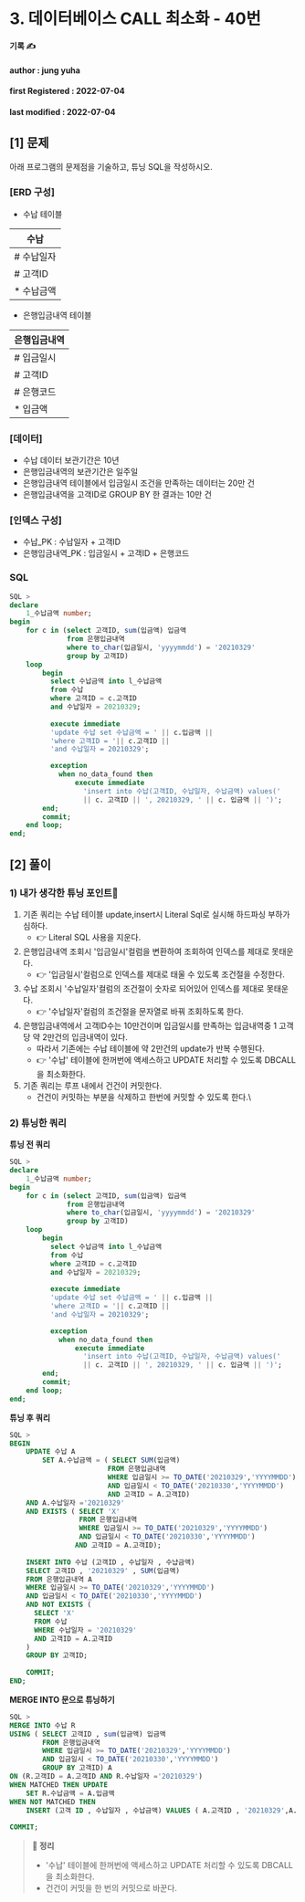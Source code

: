 # 3. 데이터베이스 CALL 최소화 - 40번

**기록 ✍️**

#### author : jung yuha

#### **first Registered : 2022-07-04**

#### last modified : **2022-07-04**

## \[1] 문제

아래 프로그램의 문제점을 기술하고, 튜닝 SQL을 작성하시오.

### \[ERD 구성] <a href="#erd" id="erd"></a>

* 수납 테이블

| 수납      |
| ------- |
| # 수납일자  |
| # 고객ID  |
| \* 수납금액 |

* 은행입금내역 테이블

| 은행입금내역 |
| ------ |
| # 입금일시 |
| # 고객ID |
| # 은행코드 |
| \* 입금액 |

### \[데이터] <a href="#undefined" id="undefined"></a>

* 수납 데이터 보관기간은 10년
* 은행입금내역의 보관기간은 일주일
* 은행입금내역 테이블에서 입금일시 조건을 만족하는 데이터는 20만 건
* 은행입금내역을 고객ID로 GROUP BY 한 결과는 10만 건

### \[인덱스 구성] <a href="#undefined" id="undefined"></a>

* 수납\_PK : 수납일자 + 고객ID
* 은행입금내역\_PK : 입금일시 + 고객ID + 은행코드

### SQL <a href="#sql" id="sql"></a>

```sql
SQL >
declare
	1_수납금액 number;
begin
	for c in (select 고객ID, sum(입금액) 입금액
			  from 은행입금내역
			  where to_char(입금일시, 'yyyymmdd') = '20210329'
			  group by 고객ID)
	loop
		begin
          select 수납금액 into l_수납금액
          from 수납
          where 고객ID = c.고객ID
          and 수납일자 = 20210329;
          
          execute immediate
          'update 수납 set 수납금액 = ' || c.입금액 ||
          'where 고객ID = '|| c.고객ID ||
          'and 수납일자 = 20210329';

		  exception
            when no_data_found then
            	execute immediate
                  'insert into 수납(고객ID, 수납일자, 수납금액) values(' 
                  || c. 고객ID || ', 20210329, ' || c. 입금액 || ')';
		end;
		commit;
	end loop;
end;
```

## \[2] 풀이

### 1) 내가 생각한 튜닝 포인트🤔 <a href="#1" id="1"></a>

1. 기존 쿼리는 수납 테이블 update,insert시 Literal Sql로 실시해 하드파싱 부하가 심하다.
   * 👉 Literal SQL 사용을 지운다.
2. 은행입금내역 조회시 '입금일시'컬럼을 변환하여 조회하여 인덱스를 제대로 못태운다.
   * 👉 '입금일시'컬럼으로 인덱스를 제대로 태울 수 있도록 조건절을 수정한다.
3. 수납 조회시 '수납일자'컬럼의 조건절이 숫자로 되어있어 인덱스를 제대로 못태운다.
   * 👉 '수납일자'컬럼의 조건절을 문자열로 바꿔 조회하도록 한다.
4. 은행입금내역에서 고객ID수는 10만건이며 입금일시를 만족하는 입금내역중 1 고객당 약 2만건의 입금내역이 있다.
   * 따라서 기존에는 수납 테이블에 약 2만건의 update가 반복 수행된다.
   * 👉 '수납' 테이블에 한꺼번에 액세스하고 UPDATE 처리할 수 있도록 DBCALL을 최소화한다.
5. 기존 쿼리는 루프 내에서 건건이 커밋한다.
   * 건건이 커밋하는 부분을 삭제하고 한번에 커밋할 수 있도록 한다.\


### 2) 튜닝한 쿼리 <a href="#2" id="2"></a>

**튜닝 전 쿼리**

```sql
SQL >
declare
	1_수납금액 number;
begin
	for c in (select 고객ID, sum(입금액) 입금액
			  from 은행입금내역
			  where to_char(입금일시, 'yyyymmdd') = '20210329'
			  group by 고객ID)
	loop
		begin
          select 수납금액 into l_수납금액
          from 수납
          where 고객ID = c.고객ID
          and 수납일자 = 20210329;
          
          execute immediate
          'update 수납 set 수납금액 = ' || c.입금액 ||
          'where 고객ID = '|| c.고객ID ||
          'and 수납일자 = 20210329';

		  exception
            when no_data_found then
            	execute immediate
                  'insert into 수납(고객ID, 수납일자, 수납금액) values(' 
                  || c. 고객ID || ', 20210329, ' || c. 입금액 || ')';
		end;
		commit;
	end loop;
end;
```

**튜닝 후 쿼리**

```sql
SQL >
BEGIN      
	UPDATE 수납 A
    	SET A.수납금액 = ( SELECT SUM(입금액)
        				FROM 은행입금내역
                        WHERE 입금일시 >= TO_DATE('20210329','YYYYMMDD')
                        AND 입금일시 < TO_DATE('20210330','YYYYMMDD')
                        AND 고객ID = A.고객ID)
    AND A.수납일자 ='20210329'
    AND EXISTS ( SELECT 'X'
        		 FROM 은행입금내역
                 WHERE 입금일시 >= TO_DATE('20210329','YYYYMMDD')
                 AND 입금일시 < TO_DATE('20210330','YYYYMMDD')
                AND 고객ID = A.고객ID);
    
	INSERT INTO 수납 (고객ID , 수납일자 , 수냡금액) 
    SELECT 고객ID , '20210329' , SUM(입금액)
    FROM 은행입금내역 A
    WHERE 입금일시 >= TO_DATE('20210329','YYYYMMDD')
    AND 입금일시 < TO_DATE('20210330','YYYYMMDD')
    AND NOT EXISTS (
      SELECT 'X'
      FROM 수납
      WHERE 수납일자 = '20210329'
      AND 고객ID = A.고객ID
    )
    GROUP BY 고객ID;
    
    COMMIT;
END;
```

**MERGE INTO 문으로 튜닝하기**

```sql
SQL >
MERGE INTO 수납 R
USING ( SELECT 고객ID , sum(입금액) 입금액
		FROM 은행입금내역
        WHERE 입금일시 >= TO_DATE('20210329','YYYYMMDD')
    	AND 입금일시 < TO_DATE('20210330','YYYYMMDD')
        GROUP BY 고객ID) A
ON (R.고객ID = A.고객ID AND R.수납일자 ='20210329')
WHEN MATCHED THEN UPDATE
	SET R.수납금액 = A.입금액
WHEN NOT MATCHED THEN
 	INSERT (고객 ID , 수납일자 , 수납금액) VALUES ( A.고객ID , '20210329',A.입금액);
    
COMMIT;
```

> **🍎 정리**
>
> * '수납' 테이블에 한꺼번에 액세스하고 UPDATE 처리할 수 있도록 DBCALL을 최소화한다.
> * 건건이 커밋을 한 번의 커밋으로 바꾼다.
